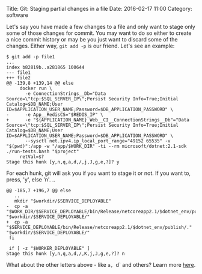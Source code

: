 Title: Git: Staging partial changes in a file
Date: 2016-02-17 11:00
Category: software

Let's say you have made a few changes to a file and only want to stage only some of those changes for commit.
You may want to do so either to create a nice commit history or may be you just want to discard some of the changes.
Either way, `git add -p` is our friend. Let's see an example:

```
$ git add -p file1
...
index b82819b..a281865 100644
--- file1
+++ file2
@@ -139,8 +139,14 @@ else
     docker run \
       -e ConnectionStrings__Db="Data Source=\"tcp:$SQL_SERVER_IP\";Persist Security Info=True;Initial Catalog=$DB_NAME;User ID=$APPLICATION_USER_NAME;Password=$DB_APPLICATION_PASSWORD" \
-      -e App__RedisCS="$REDIS_IP" \
+      -e "${APPLICATION_NAME}_Web__CI__ConnectionStrings__Db"="Data Source=\"tcp:$SQL_SERVER_IP\";Persist Security Info=True;Initial Catalog=$DB_NAME;User ID=$APPLICATION_USER_NAME;Password=$DB_APPLICATION_PASSWORD" \
       --sysctl net.ipv4.ip_local_port_range="49152 65535" -v "$(pwd)":/app -w "/app/$WORK_DIR" -ti --rm microsoft/dotnet:2.1-sdk ./run-tests.bash "$project"
     retVal=$?
Stage this hunk [y,n,q,a,d,/,j,J,g,e,?]? y

```

For each hunk, git will ask you if you want to stage it or not. If you want to, press, 'y', else 'n'.
..
```
@@ -185,7 +196,7 @@ else
   ..
   mkdir "$workdir/$SERVICE_DEPLOYABLE"
-  cp -a "$WORK_DIR/$SERVICE_DEPLOYABLE/bin/Release/netcoreapp2.1/$dotnet_env/publish/." "$workdir/$SERVICE_DEPLOYABLE/"
+  cp -a "$SERVICE_DEPLOYABLE/bin/Release/netcoreapp2.1/$dotnet_env/publish/." "$workdir/$SERVICE_DEPLOYABLE/"
 fi

 if [ -z "$WORKER_DEPLOYABLE" ]
Stage this hunk [y,n,q,a,d,/,K,j,J,g,e,?]? n
```


What about the other letters above - like `a, `d` and others? Learn more [here](https://git-scm.com/book/en/v2/Git-Tools-Interactive-Staging).
